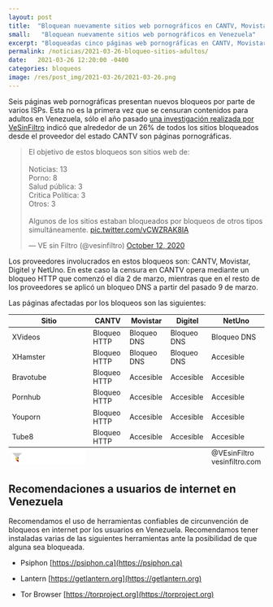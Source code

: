 ```yaml
---
layout: post
title:  "Bloquean nuevamente sitios web pornográficos en CANTV, Movistar, Digitel y NetUno'"
small:   "Bloquean nuevamente sitios web pornográficos en Venezuela"
excerpt: "Bloqueadas cinco páginas web pornográficas en CANTV, Movistar, Digitel y NetUno"
permalink: /noticias/2021-03-26-bloqueo-sitios-adultos/
date:   2021-03-26 12:20:00 -0400
categories: bloqueos
image: /res/post_img/2021-03-26/2021-03-26.png
---
```



Seis páginas web pornográficas presentan nuevos bloqueos por parte de varios ISPs. Esta no es la primera vez que se censuran contenidos para adultos en Venezuela, sólo el año pasado [una investigación realizada por VeSinFiltro](https://vesinfiltro.com/noticias/2020-10-12-30_nuevos_bloqueos_cantv/) indicó que alrededor de un 26% de todos los sitios bloqueados desde el proveedor del estado CANTV son páginas pornográficas.

<blockquote class="twitter-tweet" data-conversation="none" data-theme="light"><p lang="es" dir="ltr">El objetivo de estos bloqueos son sitios web de:<br><br>Noticias: 13<br>Porno: 8<br>Salud pública: 3<br>Critica Política: 3<br>Otros: 3<br><br>Algunos de los sitios estaban bloqueados por bloqueos de otros tipos simultáneamente. <a href="https://t.co/vCWZRAK8IA">pic.twitter.com/vCWZRAK8IA</a></p>&mdash; VE sin Filtro (@vesinfiltro) <a href="https://twitter.com/vesinfiltro/status/1315765218077814784?ref_src=twsrc%5Etfw">October 12, 2020</a></blockquote> <script async src="https://platform.twitter.com/widgets.js" charset="utf-8"></script>

Los proveedores involucrados en estos bloqueos son: CANTV, Movistar, Digitel y NetUno. En este caso la censura en CANTV opera mediante un bloqueo HTTP que comenzó el día 2 de marzo, mientras que en el resto de los proveedores se aplicó un bloqueo DNS a partir del pasado 9 de marzo.

Las páginas afectadas por los bloqueos son las siguientes:



  <table class="blocklist">
    <thead>
      <tr>
        <th>Sitio</th>
        <th>CANTV</th>
        <th>Movistar</th>
        <th>Digitel</th>
        <th>NetUno</th>
      </tr>
    </thead>
    <tbody>
      <tr>
        <td>XVideos</td>
        <td class="block">Bloqueo HTTP</td>
        <td class="block">Bloqueo DNS</td>
        <td class="block">Bloqueo DNS</td>
        <td class="block">Bloqueo DNS</td>
      </tr>
      <tr>
        <td>XHamster</td>
        <td class="block">Bloqueo HTTP</td>
        <td class="block">Bloqueo DNS</td>
        <td class="block">Bloqueo DNS</td>
        <td class="accesible">Accesible</td>
      </tr>
      <tr>
        <td>Bravotube</td>
        <td class="block">Bloqueo HTTP</td>
        <td class="accesible">Accesible</td>
        <td class="accesible">Accesible</td>
        <td class="accesible">Accesible</td>
      </tr>
      <tr>
        <td>Pornhub</td>
        <td class="block">Bloqueo HTTP</td>
        <td class="accesible">Accesible</td>
        <td class="accesible">Accesible</td>
        <td class="accesible">Accesible</td>
      </tr>
      <tr>
        <td>Youporn</td>
        <td class="block">Bloqueo HTTP</td>
        <td class="accesible">Accesible</td>
        <td class="accesible">Accesible</td>
        <td class="accesible">Accesible</td>
      </tr>
      <tr>
        <td>Tube8</td>
        <td class="block">Bloqueo HTTP</td>
        <td class="accesible">Accesible</td>
        <td class="accesible">Accesible</td>
        <td class="accesible">Accesible</td>
      </tr>
    </tbody>
  <tfoot>
      <tr>
        <td>
            <img src="/res/VeSinFiltro-long.svg" />
        </td>
        <td></td>
        <td></td>
        <td></td>
        <td class="social">
          @VEsinFiltro<br>
          vesinfiltro.com
        </td>
      </tr>
    </tfoot>
  </table>

## Recomendaciones a usuarios de internet en Venezuela

Recomendamos el uso de herramientas confiables de circunvención de
bloqueos en internet por los usuarios en Venezuela. Recomendamos tener instaladas varias de las
siguientes herramientas ante la posibilidad de que alguna sea bloqueada.

-   Psiphon [https://psiphon.ca](https://psiphon.ca)

-   Lantern [https://getlantern.org](https://getlantern.org)

-   Tor Browser [https://torproject.org](https://torproject.org)
